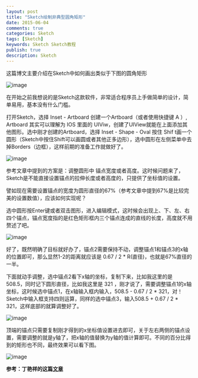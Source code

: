 ```yaml
---
layout: post
title: "Sketch绘制非典型圆角矩形"
date: 2015-06-04
comments: true
categories: Sketch
tags: [Sketch]
keywords: Sketch Sketch教程
publish: true
description: Sketch
---
```


这篇博文主要介绍在Sketch中如何画出类似于下图的圆角矩形

![image](http://lc.yardwill.top/RR1.png)

在开始之前我想说的是Sketch这款软件，非常适合程序员上手做简单的设计，简单易用，基本没有什么门槛。


打开Sketch，选择 Inset - Artboard 创建一个Artboard（或者使用快捷键 A ）, Artboard 其实可以理解为 IOS 里面的 UIViw，创建了UIView就能在上面添加其他图形。选中刚才创建的Artboard，选择 Inset - Shape - Oval 按住 Shif t画一个圆形（Sketch中按住Shift可以画圆或者其他正多边形），选中圆形在左侧菜单中去掉Borders（边框），这样前期的准备工作就做好了。

![image](http://lc.yardwill.top/RR2.png)

参考文章中提到的方案是：调整圆形中 锚点宽度或者高度。这时候问题来了，Sketch是不能直接设置锚点的拉伸长度或者高度的，只提供了坐标值的设置。

譬如现在需要设置锚点的宽度为圆形直径的67%（参考文章中提到67%是比较完美的设置数值），应该如何实现呢？

选中圆形按Enter键或者双击图形，进入编辑模式，这时候会出现上、下、左、右四个锚点，锚点宽度指的是红色矩形框内三个锚点连成的直线的长度，高度就不用赘述了吧。

![image](http://lc.yardwill.top/RR3.png)

好了，既然明确了目标就好办了，锚点2需要保持不动，调整锚点1和锚点3的x轴的位置即可，那么显然1-2的距离就应该是 0.67 / 2 * R(直径)，也就是67%直径的一半。


下面就动手调整，选中锚点2看下x轴的坐标，复制下来，比如我这里的是 508.5，同时记下圆形直径，比如我这里是 321 ，刚才说了，需要调整锚点1的x轴坐标，这时候选中锚点1，在x轴输入框内输入，508.5 - 0.67 / 2 * 321，对！Sketch中输入框支持四则运算，同样的选中锚点3，输入508.5 + 0.67 / 2 * 321，这样底部的就算调整好了。


![image](http://lc.yardwill.top/RR4.png)


顶端的锚点只需要复制刚才得到的x坐标值设置进去即可，关于左右两侧的锚点设置，需要调整的就是y轴了，把x轴的值替换为y轴的值计算即可。不同的百分比得到的矩形也不同，最终效果可以看下图。


![image](http://lc.yardwill.top/RR5.png)


__参考：丁艳祥的这篇[文章](http://www.zcool.com.cn/article/ZMTE1ODY0.html)__
